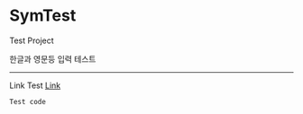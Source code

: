 # SymTest
Test Project

한글과 영문등 입력 테스트

---

Link Test [Link](http://www.naver.com)

```
Test code

```

